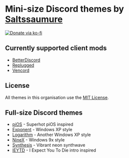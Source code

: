 # Mini-size Discord themes by [Saltssaumure](https://github.com/Saltssaumure)

[![Donate via ko-fi](https://img.shields.io/badge/Donate-ko--fi-orange?style=flat-square&logo=kofi)](https://ko-fi.com/saltssaumure)

## Currently supported client mods
- [BetterDiscord](https://betterdiscord.app/)
- [Replugged](https://replugged.dev/)
- [Vencord](https://github.com/Vendicated/Vencord)

## License
All themes in this organisation use the [MIT License](https://github.com/MiniDiscordThemes/.github/blob/main/profile/LICENSE).

## Full-size Discord themes
- [piOS](https://github.com/Saltssaumure/pios-discord-theme) - Superhot piOS inspired
- [Exponent](https://github.com/Saltssaumure/xp-discord-theme) - Windows XP style
- [Logarithm](https://github.com/Saltssaumure/xp2-discord-theme) - Another Windows XP style
- [NineX](https://github.com/Saltssaumure/w9x-discord-theme) - Windows 9x style
- [Synthesis](https://github.com/Saltssaumure/synthesis-discord-theme) - Vibrant neon synthwave
- [IEYTD](https://github.com/Saltssaumure/ieytd-discord-theme) - I Expect You To Die intro inspired
